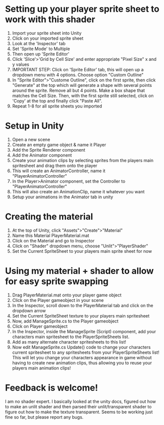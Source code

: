 # Setting up your player sprite sheet to work with this shader
1. Import your sprite sheet into Unity
2. Click on your imported sprite sheet
3. Look at the 'Inspector' tab
4. Set 'Sprite Mode' to Multiple
5. Then open up 'Sprite Editor'
6. Click 'Slice'>'Grid by Cell Size' and enter appropriate "Pixel Size" x and y values 
7. IMPORTANT STEP: Click on 'Sprite Editor' tab, this will open up a dropdown menu with 4 options. Choose option "Custom Outline"
8. In "Sprite Editor">"Custome Outline", click on the first sprite, then click "Generate" at the top which will generate a shape with several points around the sprite. Remove all but 4 points. Make a box shape that matches the Cell Size. Then, with the first sprite still selected, click on 'Copy' at the top and finally click "Paste All".
9. Repeat 1-8 for all sprite sheets you imported

# Setup in Unity
1. Open a new scene
2. Create an empty game object & name it Player
3. Add the Sprite Renderer component
4. Add the Animator component
5. Create your animation clips by selecting sprites from the players main spritesheet and drag them onto the player
6. This will create an AnimatorController, name it "PlayerAnimatorController"
7. In the Player>Animator component, set the Controller to "PlayerAnimatorController"
8. This will also create an AnimationClip, name it whatever you want
9. Setup your animations in the Animator tab in unity

# Creating the material
1. At the top of Unity, click "Assets">"Create">"Material"
2. Name this Material PlayerMaterial.mat
3. Click on the Material and go to Inspector
4. Click on "Shader" dropdown menu, choose "Unlit">"PlayerShader"
5. Set the Current SpriteSheet to your players main sprite sheet for now

# Using my material + shader to allow for easy sprite swapping
1. Drag PlayerMaterial.mat onto your player game object
2. Click on the Player gameobject in your scene
3. In the Inspector, scroll down to the PlayerMaterial tab and click on the dropdown arrow
5. Set the Current SpriteSheet texture to your players main spritesheet
6. Now, add ManageSprite.cs to the Player gameobject
7. Click on Player gameobject
8. In the Inspector, inside the ManageSprite (Script) component, add your characters main spritesheet to the PlayerSpriteSheets list.
9. Add as many alternate character spritesheets to this list!
10. Now edit ManageSprite.cs Update() code to change your characters current spritesheet to any spritesheets from your PlayerSpriteSheets list! This will let you change your characters appearance in game without having to create new animation clips, thus allowing you to reuse your players main animation clips!

# Feedback is welcome!
I am no shader expert. I basically looked at the unity docs, figured out how to make an unlit shader and then parsed their unlit/transparent shader to figure out how to make the texture transparent. Seems to be working just fine so far, but please report any bugs.
